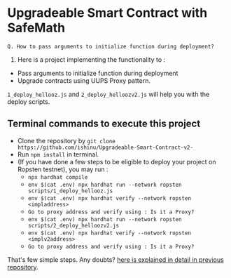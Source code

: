 # Upgradeable Smart Contract with SafeMath 

`Q. How to pass arguments to initialize function during deployment?`

1. Here is a project implementing the functionality to :
- Pass arguments to initialize function during deployment
- Upgrade contracts using UUPS Proxy pattern.

`1_deploy_hellooz.js` and `2_deploy_helloozv2.js` will help you with the deploy scripts.

## Terminal commands to execute this project

- Clone the repository by `git clone https://github.com/ishinu/Upgradeable-Smart-Contract-v2-`
- Run `npm install` in terminal.
- (If you have done a few steps to be eligible to deploy your project on Ropsten testnet), you may run :
    - `npx hardhat compile`
    - `env $(cat .env) npx hardhat run --network ropsten scripts/1_deploy_hellooz.js`
    - `env $(cat .env) npx hardhat verify --network ropsten <impladdress>`
    - `Go to proxy address and verify using : Is it a Proxy?`
    - `env $(cat .env) npx hardhat run --network ropsten scripts/2_deploy_helloozv2.js`
    - `env $(cat .env) npx hardhat verify --network ropsten <implv2address>`
    - `Go to proxy address and verify using : Is it a Proxy?`

That's few simple steps. Any doubts? [here is explained in detail in previous repository](https://github.com/ishinu/Re-Entrancy-Hack-Upgradeable-).